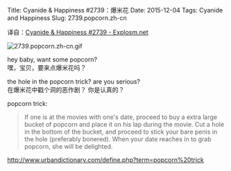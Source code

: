 Title: Cyanide & Happiness #2739：爆米花
Date: 2015-12-04
Tags: Cyanide and Happiness
Slug: 2739.popcorn.zh-cn

译自：[Cyanide & Happiness #2739 - Explosm.net](http://explosm.net/comics/2739/)


![2739.popcorn.zh-cn.gif](/static/images/comics/2739.popcorn.zh-cn.gif)





hey baby, want some popcorn?            
嘿，宝贝，要来点爆米花吗？


the hole in the popcorn trick?
are you serious?        
在爆米花中戳个洞的恶作剧？
你是认真的？



popcorn trick:

>If one is at the movies with one's date, proceed to buy a extra large bucket of popcorn and place it on his lap during the movie. Cut a hole in the bottom of the bucket, and proceed to stick your bare penis in the hole (preferably bonered). When your date reaches in to grab popcorn, she will be delighted.

<http://www.urbandictionary.com/define.php?term=popcorn%20trick>